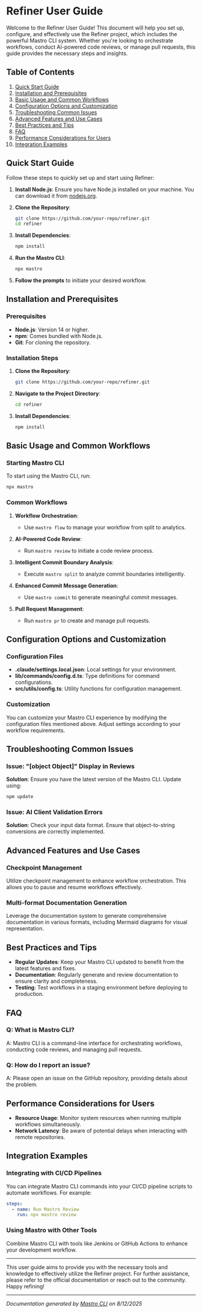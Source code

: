 <!---
This file was automatically generated by Mastro CLI
Generated on: 2025-08-12T04:07:41.960Z
Document type: user-guide
Title: User Guide
References: lib/index.js, src/index.ts, .claude/settings.local.json, lib/commands/config.d.ts, lib/commands/config.js, lib/utils/config.d.ts, lib/utils/config.js, refined-prompts/generative-prompt-2025-08-09T21-33-56-948Z.json, refined-prompts/generative-prompt-2025-08-09T21-38-47-439Z.json, src/commands/config.ts, src/utils/config.ts

To prevent this file from being overwritten, add custom content
between the CUSTOM_START and CUSTOM_END markers below.
--->

# Refiner User Guide

Welcome to the Refiner User Guide! This document will help you set up, configure, and effectively use the Refiner project, which includes the powerful Mastro CLI system. Whether you're looking to orchestrate workflows, conduct AI-powered code reviews, or manage pull requests, this guide provides the necessary steps and insights.

## Table of Contents
1. [Quick Start Guide](#quick-start-guide)
2. [Installation and Prerequisites](#installation-and-prerequisites)
3. [Basic Usage and Common Workflows](#basic-usage-and-common-workflows)
4. [Configuration Options and Customization](#configuration-options-and-customization)
5. [Troubleshooting Common Issues](#troubleshooting-common-issues)
6. [Advanced Features and Use Cases](#advanced-features-and-use-cases)
7. [Best Practices and Tips](#best-practices-and-tips)
8. [FAQ](#faq)
9. [Performance Considerations for Users](#performance-considerations-for-users)
10. [Integration Examples](#integration-examples)

## Quick Start Guide

Follow these steps to quickly set up and start using Refiner:

1. **Install Node.js**: Ensure you have Node.js installed on your machine. You can download it from [nodejs.org](https://nodejs.org/).

2. **Clone the Repository**:
   ```bash
   git clone https://github.com/your-repo/refiner.git
   cd refiner
   ```

3. **Install Dependencies**:
   ```bash
   npm install
   ```

4. **Run the Mastro CLI**:
   ```bash
   npx mastro
   ```

5. **Follow the prompts** to initiate your desired workflow.

## Installation and Prerequisites

### Prerequisites
- **Node.js**: Version 14 or higher.
- **npm**: Comes bundled with Node.js.
- **Git**: For cloning the repository.

### Installation Steps
1. **Clone the Repository**:
   ```bash
   git clone https://github.com/your-repo/refiner.git
   ```

2. **Navigate to the Project Directory**:
   ```bash
   cd refiner
   ```

3. **Install Dependencies**:
   ```bash
   npm install
   ```

## Basic Usage and Common Workflows

### Starting Mastro CLI
To start using the Mastro CLI, run:
```bash
npx mastro
```

### Common Workflows
1. **Workflow Orchestration**:
   - Use `mastro flow` to manage your workflow from split to analytics.
   
2. **AI-Powered Code Review**:
   - Run `mastro review` to initiate a code review process.

3. **Intelligent Commit Boundary Analysis**:
   - Execute `mastro split` to analyze commit boundaries intelligently.

4. **Enhanced Commit Message Generation**:
   - Use `mastro commit` to generate meaningful commit messages.

5. **Pull Request Management**:
   - Run `mastro pr` to create and manage pull requests.

## Configuration Options and Customization

### Configuration Files
- **.claude/settings.local.json**: Local settings for your environment.
- **lib/commands/config.d.ts**: Type definitions for command configurations.
- **src/utils/config.ts**: Utility functions for configuration management.

### Customization
You can customize your Mastro CLI experience by modifying the configuration files mentioned above. Adjust settings according to your workflow requirements.

## Troubleshooting Common Issues

### Issue: "[object Object]" Display in Reviews
**Solution**: Ensure you have the latest version of the Mastro CLI. Update using:
```bash
npm update
```

### Issue: AI Client Validation Errors
**Solution**: Check your input data format. Ensure that object-to-string conversions are correctly implemented.

## Advanced Features and Use Cases

### Checkpoint Management
Utilize checkpoint management to enhance workflow orchestration. This allows you to pause and resume workflows effectively.

### Multi-format Documentation Generation
Leverage the documentation system to generate comprehensive documentation in various formats, including Mermaid diagrams for visual representation.

## Best Practices and Tips

- **Regular Updates**: Keep your Mastro CLI updated to benefit from the latest features and fixes.
- **Documentation**: Regularly generate and review documentation to ensure clarity and completeness.
- **Testing**: Test workflows in a staging environment before deploying to production.

## FAQ

### Q: What is Mastro CLI?
A: Mastro CLI is a command-line interface for orchestrating workflows, conducting code reviews, and managing pull requests.

### Q: How do I report an issue?
A: Please open an issue on the GitHub repository, providing details about the problem.

## Performance Considerations for Users

- **Resource Usage**: Monitor system resources when running multiple workflows simultaneously.
- **Network Latency**: Be aware of potential delays when interacting with remote repositories.

## Integration Examples

### Integrating with CI/CD Pipelines
You can integrate Mastro CLI commands into your CI/CD pipeline scripts to automate workflows. For example:
```yaml
steps:
  - name: Run Mastro Review
    run: npx mastro review
```

### Using Mastro with Other Tools
Combine Mastro CLI with tools like Jenkins or GitHub Actions to enhance your development workflow.

---

This user guide aims to provide you with the necessary tools and knowledge to effectively utilize the Refiner project. For further assistance, please refer to the official documentation or reach out to the community. Happy refining!

---

<!-- CUSTOM_START -->
<!-- Add your custom content here - it will be preserved during regeneration -->
<!-- CUSTOM_END -->

*Documentation generated by [Mastro CLI](https://github.com/your-org/mastro) on 8/12/2025*
